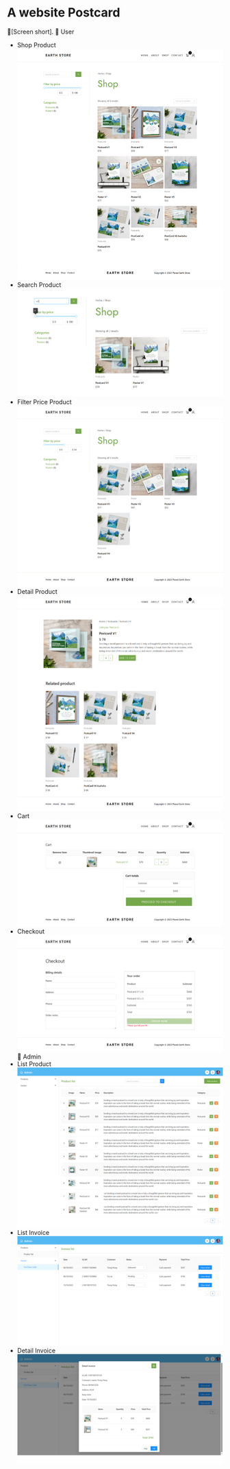 # A website Postcard
👾[Screen short].
👾 User
- Shop Product
![alt](src/assets/img/photo1.png)
- Search Product
![alt](src/assets/img/photo2.png)
- Filter Price Product
![alt](src/assets/img/photo3.png)
- Detail Product
![alt](src/assets/img/photo4.png)
- Cart
![alt](src/assets/img/photo5.png)
- Checkout
![alt](src/assets/img/photo6.png)
👾 Admin
- List Product
![alt](src/assets/img/photo7.png)
- List Invoice
![alt](src/assets/img/photo8.png)
- Detail Invoice
![alt](src/assets/img/photo9.png)